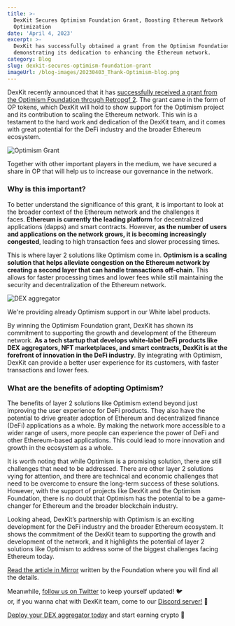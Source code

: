 ```yaml
---
title: >-
  DexKit Secures Optimism Foundation Grant, Boosting Ethereum Network
  Optimization
date: 'April 4, 2023'
excerpt: >-
  DexKit has successfully obtained a grant from the Optimism Foundation,
  demonstrating its dedication to enhancing the Ethereum network.
category: Blog
slug: dexkit-secures-optimism-foundation-grant
imageUrl: /blog-images/20230403_Thank-Optimism-blog.png
---
```


DexKit recently announced that it has [successfully received a grant from the Optimism Foundation through Retropgf 2](https://twitter.com/dexkit/status/1641827063828213762). The grant came in the form of OP tokens, which DexKit will hold to show support for the Optimism project and its contribution to scaling the Ethereum network. This win is a testament to the hard work and dedication of the DexKit team, and it comes with great potential for the DeFi industry and the broader Ethereum ecosystem.

![Optimism Grant](/blog-images/image-25.png)

Together with other important players in the medium, we have secured a share in OP that will help us to increase our governance in the network.

### Why is this important?

To better understand the significance of this grant, it is important to look at the broader context of the Ethereum network and the challenges it faces. **Ethereum is currently the leading platform** for decentralized applications (dapps) and smart contracts. However, **as the number of users and applications on the network grows, it is becoming increasingly congested**, leading to high transaction fees and slower processing times.

This is where layer 2 solutions like Optimism come in. **Optimism is a scaling solution that helps alleviate congestion on the Ethereum network by creating a second layer that can handle transactions off-chain**. This allows for faster processing times and lower fees while still maintaining the security and decentralization of the Ethereum network.

![DEX aggregator](/blog-images/image-26.png)

We're providing already Optimism support in our White label products.

By winning the Optimism Foundation grant, DexKit has shown its commitment to supporting the growth and development of the Ethereum network. **As a tech startup that develops white-label DeFi products like DEX aggregators, NFT marketplaces, and smart contracts, DexKit is at the forefront of innovation in the DeFi industry**. By integrating with Optimism, DexKit can provide a better user experience for its customers, with faster transactions and lower fees.

### What are the benefits of adopting Optimism?

The benefits of layer 2 solutions like Optimism extend beyond just improving the user experience for DeFi products. They also have the potential to drive greater adoption of Ethereum and decentralized finance (DeFi) applications as a whole. By making the network more accessible to a wider range of users, more people can experience the power of DeFi and other Ethereum-based applications. This could lead to more innovation and growth in the ecosystem as a whole.

It is worth noting that while Optimism is a promising solution, there are still challenges that need to be addressed. There are other layer 2 solutions vying for attention, and there are technical and economic challenges that need to be overcome to ensure the long-term success of these solutions. However, with the support of projects like DexKit and the Optimism Foundation, there is no doubt that Optimism has the potential to be a game-changer for Ethereum and the broader blockchain industry.

Looking ahead, DexKit’s partnership with Optimism is an exciting development for the DeFi industry and the broader Ethereum ecosystem. It shows the commitment of the DexKit team to supporting the growth and development of the network, and it highlights the potential of layer 2 solutions like Optimism to address some of the biggest challenges facing Ethereum today.

[Read the article in Mirror](https://optimism.mirror.xyz/Upn_LtV2-3SviXgX_PE_LyA7YI00jQyoM1yf55ltvvI) written by the Foundation where you will find all the details.

Meanwhile, [follow us on Twitter](https://twitter.com/dexkit) to keep yourself updated! 🐦  
or, if you wanna chat with DexKit team, come to our [Discord server!](https://discord.com/invite/GJCRu4CYFH) 🤗

[Deploy your DEX aggregator today](https://dexappbuilder.dexkit.com/admin/quick-builder/swap) and start earning crypto 🤑
